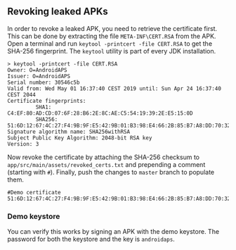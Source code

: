 ## Revoking leaked APKs
In order to revoke a leaked APK, you need to retrieve the certificate first. This can be done by extracting the file ``META-INF\CERT.RSA`` from the APK. Open a terminal and run ``keytool -printcert -file CERT.RSA`` to get the SHA-256 fingerprint. The ``keytool`` utility is part of every JDK installation.
```
> keytool -printcert -file CERT.RSA
Owner: O=AndroidAPS
Issuer: O=AndroidAPS
Serial number: 30546c5b
Valid from: Wed May 01 16:37:40 CEST 2019 until: Sun Apr 24 16:37:40 CEST 2044
Certificate fingerprints:
         SHA1: C4:EF:80:AD:CD:07:6F:28:B6:2E:8C:AE:C5:54:19:39:2E:E5:15:0D
         SHA256: 51:6D:12:67:4C:27:F4:9B:9F:E5:42:9B:01:B3:98:E4:66:2B:85:B7:A8:DD:70:32:B7:6A:D7:97:9A:0D:97:10
Signature algorithm name: SHA256withRSA
Subject Public Key Algorithm: 2048-bit RSA key
Version: 3
```
Now revoke the certificate by attaching the SHA-256 checksum to ``app/src/main/assets/revoked_certs.txt`` and prepending a comment (starting with ``#``). Finally, push the changes to ``master`` branch to populate them.
```
#Demo certificate
51:6D:12:67:4C:27:F4:9B:9F:E5:42:9B:01:B3:98:E4:66:2B:85:B7:A8:DD:70:32:B7:6A:D7:97:9A:0D:97:10
````
### Demo keystore
You can verify this works by signing an APK with the demo keystore. The  password for both the keystore and the key is ``androidaps``.
 
